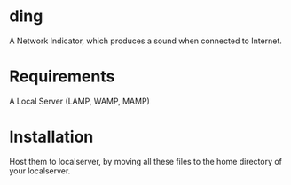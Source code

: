ding
====

A Network Indicator, which produces a sound when connected to Internet.

Requirements
============
A Local Server (LAMP, WAMP, MAMP)


Installation
============
Host them to localserver, by moving all these files to the home directory of your localserver.
